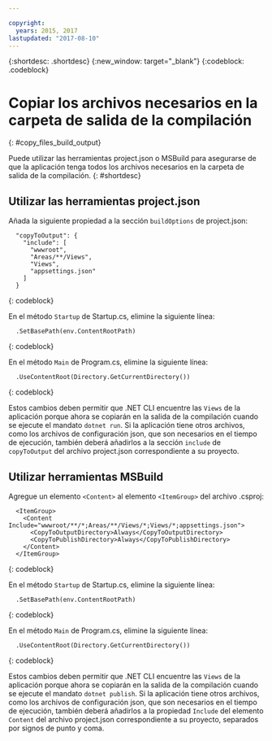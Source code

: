 ```yaml
---

copyright:
  years: 2015, 2017
lastupdated: "2017-08-10"
---
```


{:shortdesc: .shortdesc}
{:new_window: target="_blank"}
{:codeblock: .codeblock}


# Copiar los archivos necesarios en la carpeta de salida de la compilación
{: #copy_files_build_output}

Puede utilizar las herramientas project.json o MSBuild para asegurarse de que la aplicación tenga todos los archivos necesarios en la carpeta de salida de la compilación.
{: #shortdesc}


## Utilizar las herramientas project.json

Añada la siguiente propiedad a la sección `buildOptions` de project.json:
```
  "copyToOutput": {
    "include": [
      "wwwroot",
      "Areas/**/Views",
      "Views",
      "appsettings.json"
    ]
  }
```
{: codeblock}

En el método `Startup` de Startup.cs, elimine la siguiente línea:
```
  .SetBasePath(env.ContentRootPath)
```
{: codeblock}

En el método `Main` de Program.cs, elimine la siguiente línea:
```
  .UseContentRoot(Directory.GetCurrentDirectory())
```
{: codeblock}

Estos cambios deben permitir que .NET CLI encuentre las `Views` de la aplicación porque ahora se copiarán en la salida de la compilación cuando se ejecute el mandato `dotnet run`.  Si la aplicación tiene otros archivos, como los archivos de configuración json, que son necesarios en el tiempo de ejecución, también deberá añadirlos a la sección `include` de `copyToOutput` del archivo project.json correspondiente a su proyecto.

## Utilizar herramientas MSBuild

Agregue un elemento `<Content>` al elemento `<ItemGroup>` del archivo .csproj:
```
  <ItemGroup>
    <Content Include="wwwroot/**/*;Areas/**/Views/*;Views/*;appsettings.json">
      <CopyToOutputDirectory>Always</CopyToOutputDirectory>
      <CopyToPublishDirectory>Always</CopyToPublishDirectory>
    </Content>
  </ItemGroup>
```
{: codeblock}

En el método `Startup` de Startup.cs, elimine la siguiente línea:
```
  .SetBasePath(env.ContentRootPath)
```
{: codeblock}

En el método `Main` de Program.cs, elimine la siguiente línea:
```
  .UseContentRoot(Directory.GetCurrentDirectory())
```
{: codeblock}

Estos cambios deben permitir que .NET CLI encuentre las `Views` de la aplicación porque ahora se copiarán en la salida de la compilación cuando se ejecute el mandato `dotnet publish`.  Si la aplicación tiene otros archivos, como los archivos de configuración json, que son necesarios en el tiempo de ejecución, también deberá añadirlos a la propiedad `Include` del elemento `Content` del archivo project.json correspondiente a su proyecto, separados por signos de punto y coma.
